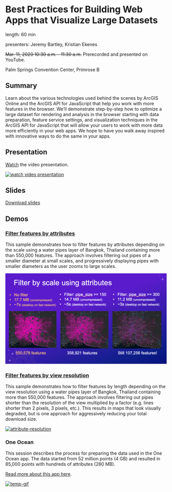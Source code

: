 # Best Practices for Building Web Apps that Visualize Large Datasets

length: 60 min

presenters: Jeremy Bartley, Kristian Ekenes

~~Mar. 11, 2020 10:30 a.m. - 11:30 a.m.~~ Prerecorded and presented on YouTube.

Palm Springs Convention Center, Primrose B

## Summary

Learn about the various technologies used behind the scenes by ArcGIS Online and the ArcGIS API for JavaScript that help you work with more features in the browser. We’ll demonstrate step-by-step how to optimize a large dataset for rendering and analysis in the browser starting with data preparation, feature service settings, and visualization techniques in the ArcGIS API for JavaScript that will allow your users to work with more data more efficiently in your web apps. We hope to have you walk away inspired with innovative ways to do the same in your apps.

## Presentation

[Watch](https://www.youtube.com/watch?v=n4Y0qnbqfMg&list=PLaPDDLTCmy4Ys8vfmC7DbX3FHSsyosvh7&index=18) the video presentation.

[![watch video presentation](https://i.ytimg.com/vi/n4Y0qnbqfMg/hqdefault.jpg)](https://www.youtube.com/watch?v=n4Y0qnbqfMg&list=PLaPDDLTCmy4Ys8vfmC7DbX3FHSsyosvh7&index=18)

## Slides

[Download slides](https://github.com/ekenes/conferences/raw/master/ds-2020/large-data/slides.pptx)

## Demos

### [Filter features by attributes](https://ekenes.github.io/conferences/ds-2020/large-data/demos/thailand-pipes/attributes.html)

This sample demonstrates how to filter features by attributes depending on the scale using a water pipes layer of Bangkok, Thailand containing more than 550,000 features. The approach involves filtering out pipes of a smaller diameter at small scales, and progressively displaying pipes with smaller diameters as the user zooms to large scales.

[![attribute-filter](images/attribute-filter.png)](https://ekenes.github.io/conferences/ds-2020/large-data/demos/thailand-pipes/attributes.html)

### [Filter features by view resolution](https://ekenes.github.io/conferences/ds-2020/large-data/demos/thailand-pipes/length.html)

This sample demonstrates how to filter features by length depending on the view resolution using a water pipes layer of Bangkok, Thailand containing more than 550,000 features. The approach involves filtering out pipes shorter than the resolution of the view multiplied by a factor (e.g. lines shorter than 2 pixels, 3 pixels, etc.). This results in maps that look visually degraded, but is one approach for aggressively reducing your total download size.

[![attribute-resolution](images/attribute-resolution.png)](https://ekenes.github.io/conferences/ds-2020/large-data/demos/thailand-pipes/attributes.html)

### One Ocean

This session describes the process for preparing the data used in the One Ocean app. The data started from 52 million points (4 GB) and resulted in 85,000 points with hundreds of attributes (280 MB).

[Read more about this app here](https://ekenes.github.io/conferences/ds-2020/plenary/).

[![temp-gif](https://ekenes.github.io/conferences/ds-2020/plenary/images/plenary-gif.gif)](https://ekenes.github.io/conferences/ds-2020/plenary/one-ocean/index.html)
